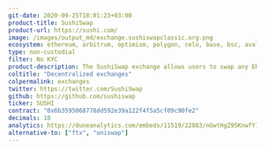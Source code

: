```yaml
---
git-date: 2020-09-25T18:01:23+03:00
product-title: SushiSwap
product-url: https://sushi.com/
image: /images/output_md/exchange.sushiswapclassic.org.png
ecosystem: ethereum, arbitrum, optimism, polygon, celo, base, bsc, avalanche, boba, zksync era, rootstock, moonbeam
type: non-custodial
filter: No KYC
product-description: The SushiSwap exchange allows users to swap any ERC20 token into any other ERC20 token through automated liquidity pools
coltitle: "Decentralized exchanges"
colpermalink: exchanges
twitter: https://twitter.com/SushiSwap
github: https://github.com/sushiswap
ticker: SUSHI
contract: "0x6b3595068778dd592e39a122f4f5a5cf09c90fe2"
decimals: 18
analytics: https://duneanalytics.com/embeds/11519/22883/nGwtHgZ9SKnwfY1NLVCHE0DKJdsjXsSxBY9xRmZt
alternative-to: ["ftx", "uniswap"]
---
```

